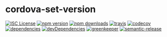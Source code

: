 # cordova-set-version

[![ISC License](https://img.shields.io/npm/l/cordova-set-version.svg)](http://opensource.org/licenses/ISC)
[![npm version](https://img.shields.io/npm/v/cordova-set-version.svg)](http://npm.im/cordova-set-version)
[![npm downloads](https://img.shields.io/npm/dt/cordova-set-version.svg)](http://npm-stat.com/charts.html?package=cordova-set-version&from=2017-02-08)
[![travis](https://img.shields.io/travis/gligoran/cordova-set-version.svg)](https://travis-ci.org/gligoran/cordova-set-version)
[![codecov](https://img.shields.io/codecov/c/github/codecov/example-python.svg)](https://codecov.io/gh/gligoran/cordova-set-version)
[![dependencies](https://img.shields.io/david/gligoran/cordova-set-version.svg)](https://david-dm.org/gligoran/cordova-set-version)
[![devDependencies](https://img.shields.io/david/dev/gligoran/cordova-set-version.svg)](https://david-dm.org/gligoran/cordova-set-version?type=dev)
[![greenkeeper](https://badges.greenkeeper.io/gligoran/cordova-set-version.svg)](https://greenkeeper.io/)
[![semantic-release](https://img.shields.io/badge/%20%20%F0%9F%93%A6%F0%9F%9A%80-semantic--release-e10079.svg)](https://github.com/semantic-release/semantic-release)
